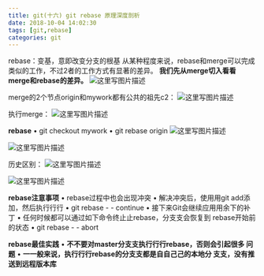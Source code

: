 ```yaml
---
title: git(十六) git rebase 原理深度剖析
date: 2018-10-04 14:02:30
tags: [git,rebase]
categories: git
---
```


rebase：变基，意即改变分支的根基
从某种程度来说，rebase和merge可以完成类似的工作，不过2者的工作方式有显著的差异。
**我们先从merge切入看看merge和rebase的差异。**
![这里写图片描述](20170805173058949.png)

merge的2个节点origin和mywork都有公共的祖先c2：
![这里写图片描述](20170805173209090.png)

执行merge：
![这里写图片描述](20170805173254089.png)  

**rebase**
• git checkout mywork
• git rebase origin
![这里写图片描述](20170805173401824.png)	 

![这里写图片描述](20170805173446088.png)  

历史区别：
![这里写图片描述](20170805173535613.png)  

![这里写图片描述](20170805173613469.png)  

**rebase注意事项**
• rebase过程中也会出现冲突
• 解决冲突后，使⽤用git add添加，然后执⾏行行
• git rebase - - continue
• 接下来Git会继续应⽤用余下的补丁
• 任何时候都可以通过如下命令终⽌止rebase，分⽀支会恢复到
rebase开始前的状态
• git rebase - - abort

**rebase最佳实践**
• **不不要对master分⽀支执⾏行行rebase，否则会引起很多
问题**
• **⼀一般来说，执⾏行行rebase的分⽀支都是⾃自⼰己的本地分
⽀支，没有推送到远程版本库**
